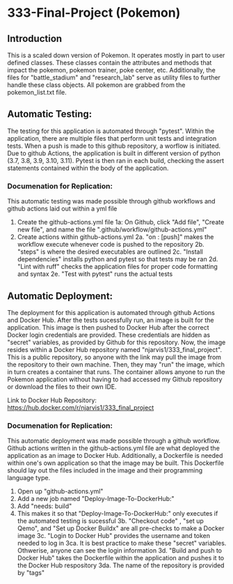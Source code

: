 # 333-Final-Project (Pokemon)

## Introduction
This is a scaled down version of Pokemon. It operates mostly in part to user defined classes. These classes contain the attributes and methods that impact the pokemon, pokemon trainer, poke center, etc. Additionally, the files for "battle_stadium" and "research_lab" serve as utility files to further handle these class objects. All pokemon are grabbed from the pokemon_list.txt file.

## Automatic Testing:
The testing for this application is automated through "pytest". Within the application, there are multiple files that perform unit tests and integration tests. When a push is made to this github repository, a worflow is initiated. Due to github Actions, the application is built in different version of python (3.7, 3.8, 3.9, 3.10, 3.11). Pytest is then ran in each build, checking the assert statements contained within the body of the application.

### Documenation for Replication:
This automatic testing was made possible through github workflows and github actions laid out within a yml file
1. Create the github-actions.yml file
  1a: On Github, click "Add file", "Create new file", and name the file ".github/workflow/github-actions.yml"
2. Create actions within github-actions.yml
  2a. "on : [push]" makes the workflow execute whenever code is pushed to the repository
  2b. "steps" is where the desired executables are outlined
  2c. "Install dependencies" installs python and pytest so that tests may be ran
  2d. "Lint with ruff" checks the application files for proper code formatting and syntax
  2e. "Test with pytest" runs the actual tests

## Automatic Deployment:
The deployment for this application is automated through github Actions and Docker Hub. After the tests sucessfully run, an image is built for the application. This image is then pushed to Docker Hub after the correct Docker login credentials are provided. These credentials are hidden as "secret" variables, as provided by Github for this repository. Now, the image resides within a Docker Hub repository named "njarvis1/333_final_project". This is a public repository, so anyone with the link may pull the image from the repository to their own machine. Then, they may "run" the image, which in turn creates a container that runs. The container allows anyone to run the Pokemon application without having to had accessed my Github repository or download the files to their own IDE.

Link to Docker Hub Repository: https://hub.docker.com/r/njarvis1/333_final_project

### Documenation for Replication:
This automatic deployment was made possible through a github workflow. Github actions written in the github-actions.yml file are what deployed the application as an image to Docker Hub. Additionally, a Dockerfile is needed within one's own application so that the image may be built. This Dockerfile should lay out the files included in the image and their programming language type.
1. Open up "github-actions.yml"
2. Add a new job named "Deploy-Image-To-DockerHub:"
3. Add "needs: build"
  3. This makes it so that "Deploy-Image-To-DockerHub:" only executes if the automated testing is sucessful
  3b. "Checkout code" , "set up Qemo", and "Set up Docker Buildx" are all pre-checks to make a Docker image
  3c. "Login to Docker Hub" provides the username and token needed to log in
    3ca. It is best practice to make these "secret" variables. Othwerise, anyone can see the login information
  3d. "Build and push to Docker Hub" takes the Dockerfile within the application and pushes it to the Docker Hub respository
    3da. The name of the repository is provided by "tags"
